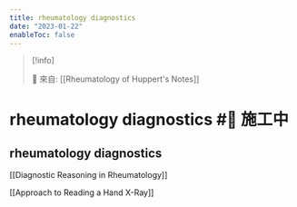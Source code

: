 ```yaml
---
title: rheumatology diagnostics
date: "2023-01-22"
enableToc: false
---
```


> [!info]
>
> 🌱 來自: [[Rheumatology of Huppert's Notes]]

# rheumatology diagnostics #🚧 施工中

## rheumatology diagnostics



[[Diagnostic Reasoning in Rheumatology]]

[[Approach to Reading a Hand X-Ray]]

